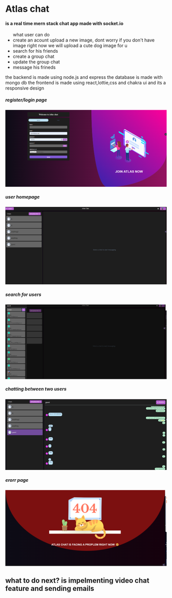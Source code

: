 <h1>Atlas chat</h1>
<h4>
is a real time mern stack chat app made with socket.io
</h4>



<ul>
what user can do

<li>
create an acount upload a new image, dont worry if you don't have image right now we will upload a cute dog image for u
</li>
<li>
search for his friends
</li>
<li>
create a group chat
</li>

<li>
update the group chat
</li>

<li>
message his frineds 
</li>


</ul>



<p>
the backend is made using node.js and express
the database is made with mongo db 
the frontend is made using react,lottie,css and chakra ui and its a responsive design

</p>
<h5>
register/login page
</h5>
<img src="./readmeimages/Screenshot 2023-10-05 132617.png">

<h5>user homepage</h5>
<img src="/readmeimages/Screenshot 2023-10-05 133315.png">
<h5>search for users</h5>
<img src="/readmeimages/Screenshot 2023-10-05 133530.png">

<h5>chatting between two users</h5>
<img src="./readmeimages/Screenshot 2023-10-05 133851.png">
<h5>erorr page</h5>
<img src="./readmeimages/Screenshot 2023-10-05 140042.png">

<h2>
what to do next? is impelmenting video chat feature and sending emails 
</h2>

